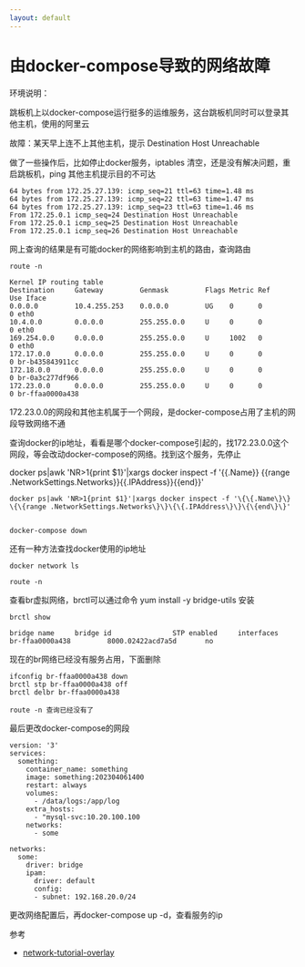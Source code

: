 ```yaml
---
layout: default
---
```


# 由docker-compose导致的网络故障


环境说明：

跳板机上以docker-compose运行挺多的运维服务，这台跳板机同时可以登录其他主机，使用的阿里云

故障：某天早上连不上其他主机，提示 Destination Host Unreachable

做了一些操作后，比如停止docker服务，iptables 清空，还是没有解决问题，重启跳板机，ping 其他主机提示目的不可达

```
64 bytes from 172.25.27.139: icmp_seq=21 ttl=63 time=1.48 ms
64 bytes from 172.25.27.139: icmp_seq=22 ttl=63 time=1.47 ms
64 bytes from 172.25.27.139: icmp_seq=23 ttl=63 time=1.46 ms
From 172.25.0.1 icmp_seq=24 Destination Host Unreachable
From 172.25.0.1 icmp_seq=25 Destination Host Unreachable
From 172.25.0.1 icmp_seq=26 Destination Host Unreachable
```

网上查询的结果是有可能docker的网络影响到主机的路由，查询路由

```
route -n

Kernel IP routing table
Destination     Gateway         Genmask         Flags Metric Ref    Use Iface
0.0.0.0         10.4.255.253    0.0.0.0         UG    0      0        0 eth0
10.4.0.0        0.0.0.0         255.255.0.0     U     0      0        0 eth0
169.254.0.0     0.0.0.0         255.255.0.0     U     1002   0        0 eth0
172.17.0.0      0.0.0.0         255.255.0.0     U     0      0        0 br-b435843911cc
172.18.0.0      0.0.0.0         255.255.0.0     U     0      0        0 br-0a3c277df966
172.23.0.0      0.0.0.0         255.255.0.0     U     0      0        0 br-ffaa0000a438

```

172.23.0.0的网段和其他主机属于一个网段，是docker-compose占用了主机的网段导致网络不通

查询docker的ip地址，看看是哪个docker-compose引起的，找172.23.0.0这个网段，等会改动docker-compose的网络。找到这个服务，先停止

docker ps|awk 'NR>1{print $1}'|xargs docker inspect -f '{{.Name}} {{range .NetworkSettings.Networks}}{{.IPAddress}}{{end}}'

```
docker ps|awk 'NR>1{print $1}'|xargs docker inspect -f '\{\{.Name\}\} \{\{range .NetworkSettings.Networks\}\}\{\{.IPAddress\}\}\{\{end\}\}'


docker-compose down
```

还有一种方法查找docker使用的ip地址

```
docker network ls

route -n
```

查看br虚拟网络，brctl可以通过命令 yum install -y bridge-utils 安装

```
brctl show

bridge name     bridge id               STP enabled     interfaces
br-ffaa0000a438         8000.02422acd7a5d       no
```

现在的br网络已经没有服务占用，下面删除

```
ifconfig br-ffaa0000a438 down
brctl stp br-ffaa0000a438 off
brctl delbr br-ffaa0000a438

route -n 查询已经没有了
```

最后更改docker-compose的网段


```
version: '3'
services:
  something:
    container_name: something
    image: something:202304061400
    restart: always
    volumes:
      - /data/logs:/app/log
    extra_hosts:
      - "mysql-svc:10.20.100.100
    networks:
      - some

networks:
  some:
    driver: bridge
    ipam:
      driver: default
      config:
      - subnet: 192.168.20.0/24
```

更改网络配置后，再docker-compose up -d，查看服务的ip

参考 
- [network-tutorial-overlay](https://docs.docker.com/network/network-tutorial-overlay/)
